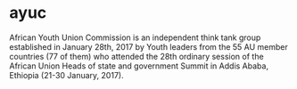# ayuc

African Youth Union Commission is an independent think tank group established in January 28th, 2017 by Youth leaders from the 55 AU member countries (77 of them) who attended the 28th ordinary session of the African Union Heads of state and government Summit in Addis Ababa, Ethiopia (21-30 January, 2017).